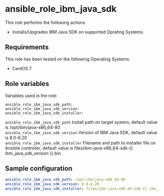 ansible_role_ibm_java_sdk
==============

This role performs the following actions

* Installs/Upgrades IBM Java SDK on supported Oprating Systems.

Requirements
---------------

This role has been tested on the following Operating Systems.

* CentOS 7


Role variables
---------------

Variables used in the role:

    ansible_role_ibm_java_sdk_path:  
    ansible_role_ibm_java_sdk_version:  
    ansible_role_ibm_java_sdk_installer:


`ansible_role_ibm_java_sdk_path` Install path on target system, default value is /opt/ibm/java-x86_64-80  
`ansible_role_ibm_java_sdk_version` Version of IBM Java SDK, default value is 8.0-6.20  
`ansible_role_ibm_java_sdk_installer` Filename and path to installer file on Ansible controller, default value is files/ibm-java-x86_64-sdk-{{ ibm_java_sdk_version }}.bin.

Sample configuration
---------------

```yaml
ansible_role_ibm_java_sdk_path: /opt/ibm/java-x86_64-80
ansible_role_ibm_java_sdk_version: 8.0-6.20
ansible_role_ibm_java_sdk_installer: files/ibm-java-x86_64-sdk-{{ ibm_java_sdk_version }}.bin
```
